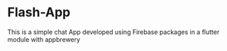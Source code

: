 # Flash-App
This is a simple chat App developed using Firebase packages in a flutter module with appbrewery
